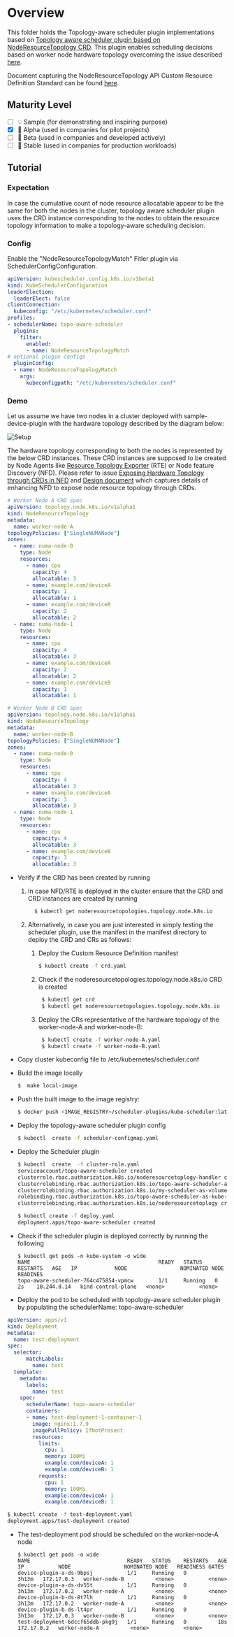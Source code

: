 # Overview

This folder holds the Topology-aware scheduler plugin implementations based on [Topology aware scheduler plugin based on NodeResourceTopology CRD](https://github.com/kubernetes-sigs/scheduler-plugins/tree/master/kep/119-node-resource-topology-aware-scheduling/README.md). This plugin enables scheduling decisions based on worker node hardware topology overcoming the issue described [here](https://github.com/kubernetes/kubernetes/issues/84869).

Document capturing the NodeResourceTopology API Custom Resource Definition Standard can be found [here](https://docs.google.com/document/d/12kj3fK8boNuPNqob6F_pPU9ZTaNEnPGaXEooW1Cilwg/edit).

## Maturity Level

<!-- Check one of the values: Sample, Alpha, Beta, GA -->

- [ ] 💡 Sample (for demonstrating and inspiring purpose)
- [x] 👶 Alpha (used in companies for pilot projects)
- [ ] 👦 Beta (used in companies and developed actively)
- [ ] 👨 Stable (used in companies for production workloads)

## Tutorial

### Expectation

In case the cumulative count of node resource allocatable appear to be the same for both the nodes in the cluster, topology aware scheduler plugin uses the CRD instance corresponding to the nodes to obtain the resource topology information to make a topology-aware scheduling decision.

### Config

 Enable the "NodeResourceTopologyMatch" Fitler plugin via SchedulerConfigConfiguration.

```yaml
apiVersion: kubescheduler.config.k8s.io/v1beta1
kind: KubeSchedulerConfiguration
leaderElection:
  leaderElect: false
clientConnection:
  kubeconfig: "/etc/kubernetes/scheduler.conf"
profiles:
- schedulerName: topo-aware-scheduler
  plugins:
    filter:
      enabled:
      - name: NodeResourceTopologyMatch
# optional plugin configs
  pluginConfig:
  - name: NodeResourceTopologyMatch
    args:
      kubeconfigpath: "/etc/kubernetes/scheduler.conf"
```

### Demo

Let us assume we have two nodes in a cluster deployed with sample-device-plugin with the hardware topology described by the diagram below:

![Setup](numa-topology.png)

The hardware topology corresponding to both the nodes is represented by the below CRD instances. These CRD instances are supposed to be created by Node Agents like [Resource Topology Exporter](https://github.com/k8stopologyawareschedwg/resource-topology-exporter) (RTE) or Node feature Discovery (NFD). Please refer to issue [Exposing Hardware Topology through CRDs in NFD](https://github.com/kubernetes-sigs/node-feature-discovery/issues/333) and [Design document](https://docs.google.com/document/d/1Q-4wSu1tzmbOXyGk_2r5_mK6JdXXJA-bOd3cAtBFnwo/edit?ts=5f24171f#) which captures details of enhancing NFD to expose node resource topology through CRDs.

```yaml
# Worker Node A CRD spec
apiVersion: topology.node.k8s.io/v1alpha1
kind: NodeResourceTopology
metadata:
  name: worker-node-A
topologyPolicies: ["SingleNUMANode"]
zones:
  - name: numa-node-0
    type: Node
    resources:
      - name: cpu
        capacity: 4
        allocatable: 3
      - name: example.com/deviceA
        capacity: 1
        allocatable: 1
      - name: example.com/deviceB
        capacity: 2
        allocatable: 2
  - name: numa-node-1
    type: Node
    resources:
      - name: cpu
        capacity: 4
        allocatable: 3
      - name: example.com/deviceA
        capacity: 2
        allocatable: 2
      - name: example.com/deviceB
        capacity: 1
        allocatable: 1
```

```yaml
# Worker Node B CRD spec
apiVersion: topology.node.k8s.io/v1alpha1
kind: NodeResourceTopology
metadata:
  name: worker-node-B
topologyPolicies: ["SingleNUMANode"]
zones:
  - name: numa-node-0
    type: Node
    resources:
      - name: cpu
        capacity: 4
        allocatable: 3
      - name: example.com/deviceA
        capacity: 3
        allocatable: 3
  - name: numa-node-1
    type: Node
    resources:
      - name: cpu
        capacity: 4
        allocatable: 3
      - name: example.com/deviceB
        capacity: 3
        allocatable: 3
```

- Verify if the CRD has been created by running
    1. In case NFD/RTE is deployed in the cluster ensure that the CRD and CRD instances are created by running

       ```bash
         $ kubectl get noderesourcetopologies.topology.node.k8s.io
       ```

    1. Alternatively, in case you are just interested in simply testing the scheduler plugin, use the manifest in the manifest directory to deploy the CRD and CRs as follows:

         1. Deploy the Custom Resource Definition manifest

            ```bash
            $ kubectl create -f crd.yaml
            ```

         1. Check if the noderesourcetopologies.topology.node.k8s.io CRD is created

            ```bash
             $ kubectl get crd
             $ kubectl get noderesourcetopologies.topology.node.k8s.io
            ```

         1. Deploy the CRs representative of the hardware topology of the worker-node-A and worker-node-B:

            ```bash
             $ kubectl create -f worker-node-A.yaml
             $ kubectl create -f worker-node-B.yaml
            ```

- Copy cluster kubeconfig file to /etc/kubernetes/scheduler.conf

- Build the image locally

    ```bash
    $  make local-image
    ```

- Push the built image to the image registry:

    ```bash
    $ docker push <IMAGE_REGISTRY>/scheduler-plugins/kube-scheduler:latest
    ```

- Deploy the topology-aware scheduler plugin config

    ```bash
    $ kubectl  create -f scheduler-configmap.yaml
    ```

- Deploy the Scheduler plugin

    ```bash
    $ kubectl  create  -f cluster-role.yaml
    serviceaccount/topo-aware-scheduler created
    clusterrole.rbac.authorization.k8s.io/noderesourcetoplogy-handler created
    clusterrolebinding.rbac.authorization.k8s.io/topo-aware-scheduler-as-kube-scheduler created
    clusterrolebinding.rbac.authorization.k8s.io/my-scheduler-as-volume-scheduler created
    rolebinding.rbac.authorization.k8s.io/topo-aware-scheduler-as-kube-scheduler created
    clusterrolebinding.rbac.authorization.k8s.io/noderesourcetoplogy created

    $ kubectl create -f deploy.yaml
    deployment.apps/topo-aware-scheduler created
    ```

- Check if the scheduler plugin is deployed correctly by running the following

  ```script
  $ kubectl get pods -n kube-system -o wide
  NAME                                         READY   STATUS    RESTARTS   AGE   IP            NODE                 NOMINATED NODE   READINES
  topo-aware-scheduler-764c475854-vpmcw        1/1     Running   0          2s    10.244.0.14   kind-control-plane   <none>           <none>
  ```

- Deploy the pod to be scheduled with topology-aware scheduler plugin by populating the schedulerName: topo-aware-scheduler

```yaml
apiVersion: apps/v1
kind: Deployment
metadata:
  name: test-deployment
spec:
  selector:
      matchLabels:
        name: test
  template:
    metadata:
      labels:
        name: test
    spec:
      schedulerName: topo-aware-scheduler
      containers:
      - name: test-deployment-1-container-1
        image: nginx:1.7.9
        imagePullPolicy: IfNotPresent
        resources:
          limits:
            cpu: 1
            memory: 100Mi
            example.com/deviceA: 1
            example.com/deviceB: 1
          requests:
            cpu: 1
            memory: 100Mi
            example.com/deviceA: 1
            example.com/deviceB: 1
```

  ```bash
  $ kubectl create -f test-deployment.yaml
  deployment.apps/test-deployment created
  ```

- The test-deployment pod should be scheduled on the worker-node-A node

  ```script
  $ kubectl get pods -o wide
  NAME                               READY   STATUS    RESTARTS   AGE     IP           NODE                 NOMINATED NODE   READINESS GATES
  device-plugin-a-ds-9bpsj           1/1     Running   0          3h13m   172.17.0.3   worker-node-B          <none>           <none>
  device-plugin-a-ds-dv55t           1/1     Running   0          3h13m   172.17.0.2   worker-node-A          <none>           <none>
  device-plugin-b-ds-8t7lh           1/1     Running   0          3h13m   172.17.0.2   worker-node-A          <none>           <none>
  device-plugin-b-ds-lt4pr           1/1     Running   0          3h13m   172.17.0.3   worker-node-B          <none>           <none>
  test-deployment-6dccf65ddb-pkg9j   1/1     Running   0          18s     172.17.0.2   worker-node-A          <none>           <none>
  ```
